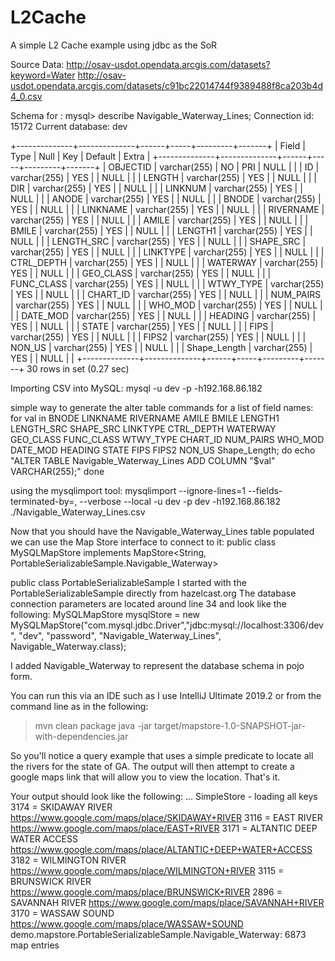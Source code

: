 # L2Cache
A simple L2 Cache example using jdbc as the SoR


Source Data:
http://osav-usdot.opendata.arcgis.com/datasets?keyword=Water
http://osav-usdot.opendata.arcgis.com/datasets/c91bc22014744f9389488f8ca203b4d4_0.csv

Schema for :
mysql> describe Navigable_Waterway_Lines;
Connection id:    15172
Current database: dev

+--------------+--------------+------+-----+---------+-------+
| Field        | Type         | Null | Key | Default | Extra |
+--------------+--------------+------+-----+---------+-------+
| OBJECTID     | varchar(255) | NO   | PRI | NULL    |       |
| ID           | varchar(255) | YES  |     | NULL    |       |
| LENGTH       | varchar(255) | YES  |     | NULL    |       |
| DIR          | varchar(255) | YES  |     | NULL    |       |
| LINKNUM      | varchar(255) | YES  |     | NULL    |       |
| ANODE        | varchar(255) | YES  |     | NULL    |       |
| BNODE        | varchar(255) | YES  |     | NULL    |       |
| LINKNAME     | varchar(255) | YES  |     | NULL    |       |
| RIVERNAME    | varchar(255) | YES  |     | NULL    |       |
| AMILE        | varchar(255) | YES  |     | NULL    |       |
| BMILE        | varchar(255) | YES  |     | NULL    |       |
| LENGTH1      | varchar(255) | YES  |     | NULL    |       |
| LENGTH_SRC   | varchar(255) | YES  |     | NULL    |       |
| SHAPE_SRC    | varchar(255) | YES  |     | NULL    |       |
| LINKTYPE     | varchar(255) | YES  |     | NULL    |       |
| CTRL_DEPTH   | varchar(255) | YES  |     | NULL    |       |
| WATERWAY     | varchar(255) | YES  |     | NULL    |       |
| GEO_CLASS    | varchar(255) | YES  |     | NULL    |       |
| FUNC_CLASS   | varchar(255) | YES  |     | NULL    |       |
| WTWY_TYPE    | varchar(255) | YES  |     | NULL    |       |
| CHART_ID     | varchar(255) | YES  |     | NULL    |       |
| NUM_PAIRS    | varchar(255) | YES  |     | NULL    |       |
| WHO_MOD      | varchar(255) | YES  |     | NULL    |       |
| DATE_MOD     | varchar(255) | YES  |     | NULL    |       |
| HEADING      | varchar(255) | YES  |     | NULL    |       |
| STATE        | varchar(255) | YES  |     | NULL    |       |
| FIPS         | varchar(255) | YES  |     | NULL    |       |
| FIPS2        | varchar(255) | YES  |     | NULL    |       |
| NON_US       | varchar(255) | YES  |     | NULL    |       |
| Shape_Length | varchar(255) | YES  |     | NULL    |       |
+--------------+--------------+------+-----+---------+-------+
30 rows in set (0.27 sec)

Importing CSV into MySQL:
mysql -u dev -p -h192.168.86.182

simple way to generate the alter table commands for a list of field names:
for val in BNODE LINKNAME RIVERNAME AMILE BMILE LENGTH1 LENGTH_SRC SHAPE_SRC LINKTYPE CTRL_DEPTH WATERWAY GEO_CLASS FUNC_CLASS WTWY_TYPE CHART_ID NUM_PAIRS WHO_MOD DATE_MOD HEADING STATE FIPS FIPS2 NON_US Shape_Length; do
    echo "ALTER TABLE Navigable_Waterway_Lines ADD COLUMN "$val" VARCHAR(255);"
done

using the mysqlimport tool:
mysqlimport --ignore-lines=1 --fields-terminated-by=, --verbose --local -u dev -p dev -h192.168.86.182 ./Navigable_Waterway_Lines.csv


Now that you should have the Navigable_Waterway_Lines table populated we can use the Map Store interface to connect to it:
public class MySQLMapStore implements MapStore<String, PortableSerializableSample.Navigable_Waterway> 

public class PortableSerializableSample 
I started with the PortableSerializableSample directly from hazelcast.org 
The database connection parameters are located around line 34 and look like the following:
MySQLMapStore mysqlStore = new MySQLMapStore("com.mysql.jdbc.Driver","jdbc:mysql://localhost:3306/dev", "dev", "password", "Navigable_Waterway_Lines", Navigable_Waterway.class);

I added Navigable_Waterway to represent the database schema in pojo form.

You can run this via an IDE such as I use IntelliJ Ultimate 2019.2 or from the command line as in the following:
>mvn clean package
>java -jar target/mapstore-1.0-SNAPSHOT-jar-with-dependencies.jar 

So you'll notice a query example that uses a simple predicate to locate all the rivers for the state of GA.
The output will then attempt to create a google maps link that will allow you to view the location.
That's it.

Your output should look like the following:
...
SimpleStore - loading all keys
3174 = SKIDAWAY RIVER https://www.google.com/maps/place/SKIDAWAY+RIVER
3116 = EAST RIVER https://www.google.com/maps/place/EAST+RIVER
3171 = ALTANTIC DEEP WATER ACCESS https://www.google.com/maps/place/ALTANTIC+DEEP+WATER+ACCESS
3182 = WILMINGTON RIVER https://www.google.com/maps/place/WILMINGTON+RIVER
3115 = BRUNSWICK RIVER https://www.google.com/maps/place/BRUNSWICK+RIVER
2896 = SAVANNAH RIVER https://www.google.com/maps/place/SAVANNAH+RIVER
3170 = WASSAW SOUND https://www.google.com/maps/place/WASSAW+SOUND
demo.mapstore.PortableSerializableSample.Navigable_Waterway: 6873 map entries




